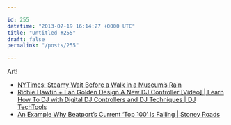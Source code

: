 ```yaml
---

id: 255
datetime: "2013-07-19 16:14:27 +0000 UTC"
title: "Untitled #255"
draft: false
permalink: "/posts/255"

---
```


Art!  

 
 * [NYTimes: Steamy Wait Before a Walk in a Museum’s Rain](http://nyti.ms/15O63uL)
 * [Richie Hawtin + Ean Golden Design A New DJ Controller [Video] | Learn How To DJ with Digital DJ Controllers and DJ Techniques | DJ TechTools](http://www.djtechtools.com/2013/07/17/richie-hawtin-ean-golden-design-a-new-dj-controller-video/)
 * [An Example Why Beatport’s Current ‘Top 100′ Is Failing | Stoney Roads](http://stoneyroads.com/why-beatports-current-top-100-is-failing/)


